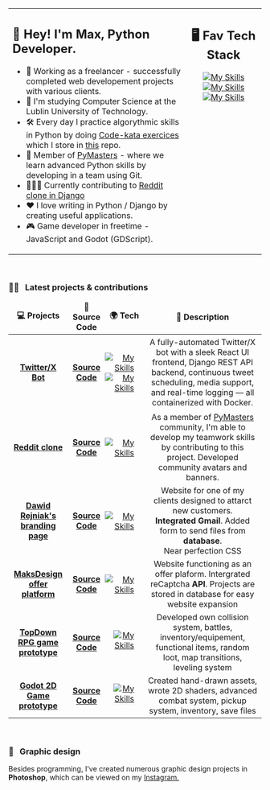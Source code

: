 <table><tr><td valign="top" width="70%" height="360px">

## 👋 Hey! I'm Max, Python Developer.

- 💼 Working as a freelancer - successfully completed web developement projects with various clients.
- 🚀 I'm studying Computer Science at the Lublin University of Technology.
- 🛠️ Every day I practice algorythmic skills in Python by doing [Code-kata exercices](https://www.codewars.com/) which I store in [this](https://github.com/maksmondeo/code-kata) repo. 
- 🌟 Member of [PyMasters](https://pymasters.pl/) - where we learn advanced Python skills by developing in a team using Git.
- 👷🏻‍♂️ Currently contributing to [Reddit clone in Django](https://github.com/pymasterspl/reddit)
- ❤️ I love writing in Python / Django by creating useful applications.
- 🎮 Game developer in freetime - JavaScript and Godot (GDScript).
  
 </td><td valign="top" width="30%" align="center">

## 🖥️ Fav Tech Stack
[![My Skills](https://skillicons.dev/icons?i=py,django,git)](https://skillicons.dev)
[![My Skills](https://skillicons.dev/icons?i=js,godot,linux)](https://skillicons.dev)
[![My Skills](https://skillicons.dev/icons?i=ps,html,css)](https://skillicons.dev)
</tr></tr>
</table>
<br>

### 🧑‍🚀 &nbsp; Latest projects & contributions

  <table>
   <thead align="center">
      <tr border: none;>
         <td><b>💻 Projects</b></td>
         <td><b>🌟 Source Code</b></td>
         <td><b>🌍 Tech</b></td>
         <td><b>📜 Description</b></td>
      </tr>
   </thead>
   <tbody align="center">
        <tr>
         <td><a href="https://github.com/maksmondeo/Twitter-bot/"><b>Twitter/X Bot</b></a></td>
         <td><a href="https://github.com/maksmondeo/Twitter-bot/"><b>Source Code</b></a></td>
         <td style="padding: 20px 0 20px 0;">

[![My Skills](https://skillicons.dev/icons?i=django,react)](https://skillicons.dev)
[![My Skills](https://skillicons.dev/icons?i=tailwind,docker)](https://skillicons.dev)
         </td>
         <td>
            A fully-automated Twitter/X bot with a sleek React UI frontend, Django REST API backend, continuous tweet scheduling, media support, and real-time logging — all containerized with Docker.
         </td>
      </tr>
     <tr>
         <td><a href="https://github.com/pymasterspl/reddit/"><b>Reddit clone</b></a></td>
         <td><a href="https://github.com/pymasterspl/reddit/"><b>Source Code</b></a></td>
         <td style="padding: 0;">

[![My Skills](https://skillicons.dev/icons?i=django,git)](https://skillicons.dev)
         </td>
         <td>As a member of [PyMasters](https://pymasters.pl/) community, I'm able to develop my teamwork skills by contributing to this project. Developed community avatars and banners.</td>
      </tr>
        <tr>
         <td><a href="https://dawidrejniak.pl"><b>Dawid Rejniak's branding page</b></a></td>
         <td><a href="https://github.com/maksmondeo/dawidrejniak.pl"><b>Source Code</b></a></td>
         <td style="padding: 0;">

[![My Skills](https://skillicons.dev/icons?i=django,css)](https://skillicons.dev)
         </td>
         <td>Website for one of my clients designed to attarct new customers. <br>**Integrated Gmail**. Added form to send files from **database**. <br>Near perfection CSS </td>
      </tr>
              <tr>
         <td><a href="https://maksdesign.pl"><b>MaksDesign <br>offer platform</b></a></td>
         <td><a href="https://github.com/maksmondeo/maksdesign.pl"><b>Source Code</b></a></td>
         <td style="padding: 0;">

[![My Skills](https://skillicons.dev/icons?i=django,css)](https://skillicons.dev)
         </td>
         <td>Website functioning as an offer plaform. Intergrated reCaptcha **API**. Projects are stored in database for easy website expansion</td>
      </tr>
      </tr>
              <tr>
         <td><a href="https://maksmondeo.github.io/JavaScript-RPG-TopDown-game-prototype/"><b>TopDown RPG game prototype</b></a></td>
         <td><a href="https://github.com/maksmondeo/JavaScript-RPG-TopDown-game-prototype"><b>Source Code</b></a></td>
         <td style="padding: 0 17px 10px 17px;">

[![My Skills](https://skillicons.dev/icons?i=js)](https://skillicons.dev)
         </td>
         <td>Developed own collision system, battles, inventory/equipement, functional items, random loot, map transitions, leveling system</td>
      </tr>
      </tr>
              <tr>
         <td><a href="https://github.com/maksmondeo/Godot-TopDown-RPG-game-prototype"><b>Godot 2D Game prototype</b></a></td>
         <td><a href="https://github.com/maksmondeo/Godot-TopDown-RPG-game-prototype"><b>Source Code</b></a></td>
         <td style="padding: 0 17px 10px 17px;">

[![My Skills](https://skillicons.dev/icons?i=godot)](https://skillicons.dev)
         </td>
         <td>Created hand-drawn assets, wrote 2D shaders, advanced combat system, pickup system, inventory, save files</td>
      </tr>
   </tbody>
</table>
  <br />

### 🎨 &nbsp; Graphic design


Besides programming, I've created numerous graphic design projects in **Photoshop**, which can be viewed on my [Instagram.](https://www.instagram.com/maksdesign.pl/)
